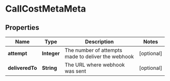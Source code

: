 

# CallCostMetaMeta


## Properties

Name | Type | Description | Notes
------------ | ------------- | ------------- | -------------
**attempt** | **Integer** | The number of attempts made to deliver the webhook |  [optional]
**deliveredTo** | **String** | The URL where webhook was sent |  [optional]



